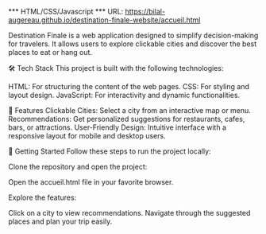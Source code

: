 *** HTML/CSS/Javascript *** URL: https://bilal-augereau.github.io/destination-finale-website/accueil.html

Destination Finale is a web application designed to simplify decision-making for travelers. It allows users to explore clickable cities and discover the best places to eat or hang out.

🛠️ Tech Stack
This project is built with the following technologies:

HTML: For structuring the content of the web pages.
CSS: For styling and layout design.
JavaScript: For interactivity and dynamic functionalities.

🌟 Features
Clickable Cities: Select a city from an interactive map or menu.
Recommendations: Get personalized suggestions for restaurants, cafes, bars, or attractions.
User-Friendly Design: Intuitive interface with a responsive layout for mobile and desktop users.

🚀 Getting Started
Follow these steps to run the project locally:

Clone the repository and open the project:

Open the accueil.html file in your favorite browser.

Explore the features:

Click on a city to view recommendations.
Navigate through the suggested places and plan your trip easily.
